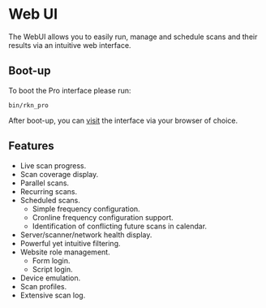 # Web UI

The WebUI allows you to easily run, manage and schedule scans and their results via an intuitive web interface.

## Boot-up

To boot the Pro interface please run:

```
bin/rkn_pro
```

After boot-up, you can [visit](http://localhost:9292) the interface via your browser of choice.

## Features

* Live scan progress.
* Scan coverage display.
* Parallel scans.
* Recurring scans.
* Scheduled scans.
  * Simple frequency configuration.
  * Cronline frequency configuration support.
  * Identification of conflicting future scans in calendar.
* Server/scanner/network health display.
* Powerful yet intuitive filtering.
* Website role management.
  * Form login.
  * Script login.
* Device emulation.
* Scan profiles.
* Extensive scan log.
